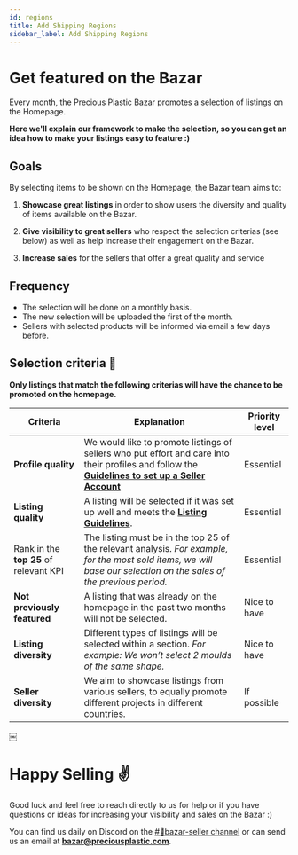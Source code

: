 ```yaml
---
id: regions
title: Add Shipping Regions
sidebar_label: Add Shipping Regions
---
```


<style>
:root {
  --highlight: #f7b77b;
  --hover: #f7b77b;
}
</style>


# Get featured on the Bazar 

Every month, the Precious Plastic Bazar promotes a selection of listings on the Homepage.

**Here we'll explain our framework to make the selection, so you can get an idea how to make your listings easy to feature :)** 

## Goals

By selecting items to be shown on the Homepage, the Bazar team aims to:

1. **Showcase great listings** in order to show users the diversity and quality of items available on the Bazar.

2. **Give visibility to great sellers** who respect the selection criterias (see below) as well as help increase their engagement on the Bazar.

3. **Increase sales** for the sellers that offer a great quality and service

## Frequency

- The selection will be done on a monthly basis.
- The new selection will be uploaded the first of the month.
- Sellers with selected products will be informed via email a few days before.


## Selection criteria 🧐

**Only listings that match the following criterias will have the chance to be promoted on the homepage.**

Criteria | Explanation | Priority level <span style="color:white"> </span>
--- | --- | ---
**Profile quality** | We would like to promote listings of sellers who put effort and care into their profiles and follow the **[Guidelines to set up a Seller Account](https://community.preciousplastic.com/academy/business/Account_Setup)** | Essential
**Listing quality** | A listing will be selected if it was set up well and meets the **[Listing Guidelines](https://community.preciousplastic.com/academy/business/Image_Size_Guidelines)**. | Essential
Rank in the **top 25** of relevant KPI | The listing must be in the top 25 of the relevant analysis. *For example, for the most sold items, we will base our selection on the sales of the previous period.* | Essential
**Not previously featured** | A listing that was already on the homepage in the past two months will not be selected. | Nice to have
**Listing diversity** | Different types of listings will be selected within a section. *For example: We won’t select 2 moulds of the same shape.* | Nice to have
**Seller diversity** | We aim to showcase listings from various sellers, to equally promote different projects in different countries. | If possible
￼
# Happy Selling ✌️

Good luck and feel free to reach directly to us for help or if you have questions or ideas for increasing your visibility and sales on the Bazar :)

You can find us daily on Discord on the [#🙌bazar-seller channel](https://discord.gg/2E93VxB3CD) or can send us an email at **bazar@preciousplastic.com**.